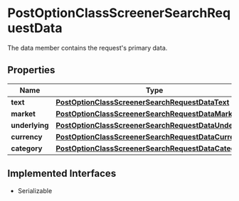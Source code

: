 

# PostOptionClassScreenerSearchRequestData

The data member contains the request's primary data.

## Properties

Name | Type | Description | Notes
------------ | ------------- | ------------- | -------------
**text** | [**PostOptionClassScreenerSearchRequestDataText**](PostOptionClassScreenerSearchRequestDataText.md) |  |  [optional]
**market** | [**PostOptionClassScreenerSearchRequestDataMarket**](PostOptionClassScreenerSearchRequestDataMarket.md) |  |  [optional]
**underlying** | [**PostOptionClassScreenerSearchRequestDataUnderlying**](PostOptionClassScreenerSearchRequestDataUnderlying.md) |  |  [optional]
**currency** | [**PostOptionClassScreenerSearchRequestDataCurrency**](PostOptionClassScreenerSearchRequestDataCurrency.md) |  |  [optional]
**category** | [**PostOptionClassScreenerSearchRequestDataCategory**](PostOptionClassScreenerSearchRequestDataCategory.md) |  |  [optional]


## Implemented Interfaces

* Serializable


